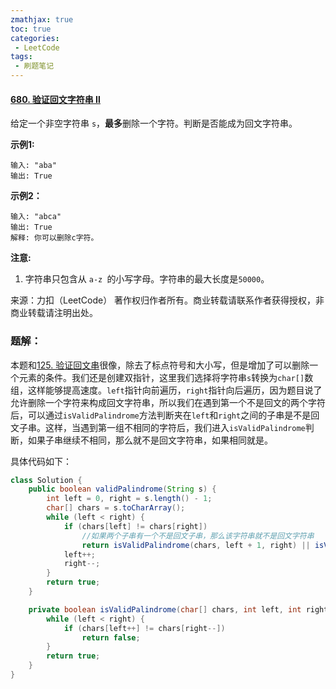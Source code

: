 ```yaml
---
zmathjax: true
toc: true
categories:
 - LeetCode
tags:
 - 刷题笔记
---
```


#### [680. 验证回文字符串 Ⅱ](https://leetcode-cn.com/problems/valid-palindrome-ii/)

给定一个非空字符串 `s`，**最多**删除一个字符。判断是否能成为回文字符串。

<!--more-->

 **示例1:**

```
输入: "aba"
输出: True
```

**示例2：**

```
输入: "abca"
输出: True
解释: 你可以删除c字符。
```

**注意:**

1. 字符串只包含从 `a-z `的小写字母。字符串的最大长度是`50000`。

来源：力扣（LeetCode）
著作权归作者所有。商业转载请联系作者获得授权，非商业转载请注明出处。

### 题解：

本题和[125. 验证回文串](https://leetcode-cn.com/problems/valid-palindrome/)很像，除去了标点符号和大小写，但是增加了可以删除一个元素的条件。我们还是创建双指针，这里我们选择将字符串`s`转换为`char[]`数组，这样能够提高速度。`left`指针向前遍历，`right`指针向后遍历，因为题目说了允许删除一个字符来构成回文字符串，所以我们在遇到第一个不是回文的两个字符后，可以通过`isValidPalindrome`方法判断夹在`left`和`right`之间的子串是不是回文子串。这样，当遇到第一组不相同的字符后，我们进入``isValidPalindrome``判断，如果子串继续不相同，那么就不是回文字符串，如果相同就是。

具体代码如下：

```java
class Solution {
    public boolean validPalindrome(String s) {
        int left = 0, right = s.length() - 1;
        char[] chars = s.toCharArray();
        while (left < right) {
            if (chars[left] != chars[right])
                //如果两个子串有一个不是回文子串，那么该字符串就不是回文字符串
                return isValidPalindrome(chars, left + 1, right) || isValidPalindrome(chars, left, right - 1);
            left++;
            right--;
        }
        return true;
    }

    private boolean isValidPalindrome(char[] chars, int left, int right) {
        while (left < right) {
            if (chars[left++] != chars[right--])
                return false;
        }
        return true;
    }
}
```

